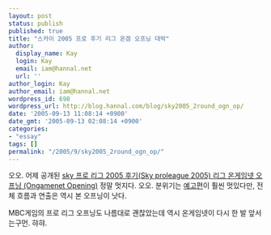 ```yaml
---
layout: post
status: publish
published: true
title: "스카이 2005 프로 후기 리그 온겜 오프닝 대박"
author:
  display_name: Kay
  login: Kay
  email: iam@hannal.net
  url: ''
author_login: Kay
author_email: iam@hannal.net
wordpress_id: 698
wordpress_url: http://blog.hannal.com/blog/sky2005_2round_ogn_op/
date: '2005-09-13 11:08:14 +0900'
date_gmt: '2005-09-13 02:08:14 +0900'
categories:
- "essay"
tags: []
permalink: "/2005/9/sky2005_2round_ogn_op/"
---
```

<p>오오. 어제 공개된 <a href="http://bonobono24.netcci.net/zboard/zboard.php?id=ongamenet&page=1&sn1=&divpage=1&sn=off&ss=on&sc=on&select_arrange=headnum&desc=asc&no=96">sky 프로 리그 2005 후기(Sky proleague 2005) 리그 온게임넷 오프닝 (Ongamenet Opening)</a> 정말 멋지다. 오오. 분위기는 <a href="http://bonobono224.com.ne.kr/SKY2005_OPL_2ROUND_OP_YEGO.wmv">예고편</a>이 훨씬 멋있다만, 전체 흐름과 연출은 역시 본 오프닝이 낫다.</p>
<p>MBC게임의 프로 리그 오프닝도 나름대로 괜찮았는데 역시 온게임넷이 다시 한 발 앞서는구먼. 햐햐.</p>
